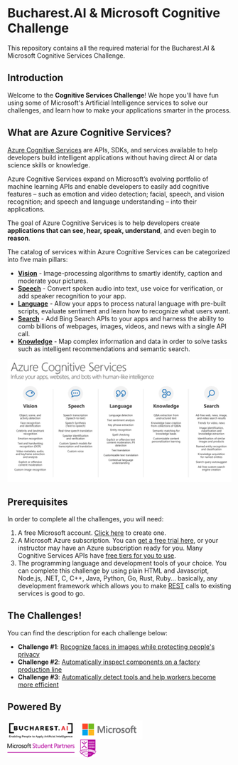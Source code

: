 # Bucharest.AI & Microsoft Cognitive Challenge

This repository contains all the required material for the Bucharest.AI & Microsoft Cognitive Services Challenge.

## Introduction

Welcome to the **Cognitive Services Challenge**! We hope you'll have fun using some of Microsoft's Artificial Intelligence services to solve our challenges, and learn how to make your applications smarter in the process.

## What are Azure Cognitive Services?

[Azure Cognitive Services](https://azure.microsoft.com/en-us/services/cognitive-services/) are APIs, SDKs, and services available to help developers build intelligent applications without having direct AI or data science skills or knowledge.

Azure Cognitive Services expand on Microsoft’s evolving portfolio of machine learning APIs and enable developers to easily add cognitive features – such as emotion and video detection; facial, speech, and vision recognition; and speech and language understanding – into their applications.

The goal of Azure Cognitive Services is to help developers create **applications that can see, hear, speak, understand**, and even begin to **reason**. 

The catalog of services within Azure Cognitive Services can be categorized into five main pillars:

* **[Vision](https://azure.microsoft.com/en-us/services/cognitive-services/directory/vision/)** - Image-processing algorithms to smartly identify, caption and moderate your pictures.
* **[Speech](https://azure.microsoft.com/en-us/services/cognitive-services/directory/speech/)** - Convert spoken audio into text, use voice for verification, or add speaker recognition to your app.
* **[Language](https://azure.microsoft.com/en-us/services/cognitive-services/directory/lang/)** - Allow your apps to process natural language with pre-built scripts, evaluate sentiment and learn how to recognize what users want.
* **[Search](https://azure.microsoft.com/en-us/services/cognitive-services/directory/search/)** - Add Bing Search APIs to your apps and harness the ability to comb billions of webpages, images, videos, and news with a single API call.
* **[Knowledge](https://azure.microsoft.com/en-us/services/cognitive-services/directory/know/)** - Map complex information and data in order to solve tasks such as intelligent recommendations and semantic search.

![Microsoft Cognitive Services](media/cognitive-1.png)

## Prerequisites

In order to complete all the challenges, you will need:

1. A free Microsoft account. [Click here](https://account.microsoft.com/account) to create one.
2. A Microsoft Azure subscription. You can [get a free trial here](https://azure.microsoft.com/en-us/free/), or your instructor may have an Azure subscription ready for you. Many Cognitive Services APIs have [free tiers for you to use](https://azure.microsoft.com/en-us/try/cognitive-services/).
3. The programming language and development tools of your choice. You can complete this challenge by using plain HTML and Javascript, Node.js, .NET, C, C++, Java, Python, Go, Rust, Ruby... basically, any development framework which allows you to make [REST](https://www.restapitutorial.com/) calls to existing services is good to go.

## The Challenges!

You can find the description for each challenge below:

* **Challenge #1**: [Recognize faces in images while protecting people's privacy](FaceDetection.md)
* **Challenge #2**: [Automatically inspect components on a factory production line](VisualInspection.md)
* **Challenge #3**: [Automatically detect tools and help workers become more  efficient](ObjectDetection.md)

## Powered By

<p float="left">
  <a href="https://city.ai/cities/bucharest/"><img valign="middle" src="media/bucharestai.png" width="150"/></a>
  <a href="http://microsoft.com/"><img valign="middle" src="media/microsoft.png" width="150" /></a>
  <a href="https://studentpartners.microsoft.com/"><img valign="middle" src="media/msp.png" width="200" /></a>
</p>